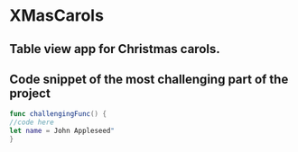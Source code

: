 # XMasCarols

## Table view app for Christmas carols.

## Code snippet of the most challenging part of the project

``` swift
func challengingFunc() {
//code here
let name = John Appleseed"
}
```

